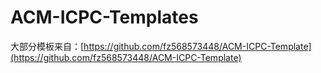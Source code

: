 # ACM-ICPC-Templates
大部分模板来自：[https://github.com/fz568573448/ACM-ICPC-Template](https://github.com/fz568573448/ACM-ICPC-Template)